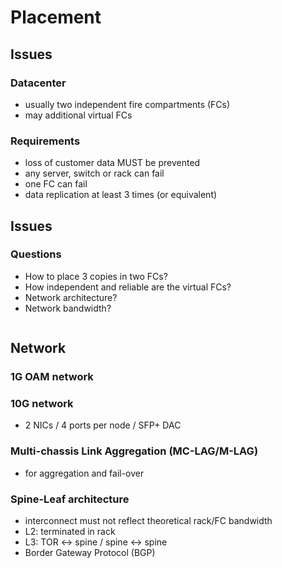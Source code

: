 <!-- .slide: data-state="section-break" id="section-break-6" data-timing="10s" -->
# Placement


<!-- .slide: data-state="normal" id="placement-1" data-timing="20s" data-menu-title="Placement issues" -->
## Issues

### Datacenter <!-- .element: class="fragment" data-fragment-index="0" -->
* <!-- .element: class="fragment" data-fragment-index="1" --> usually two independent fire compartments (FCs)
* <!-- .element: class="fragment" data-fragment-index="2" --> may additional virtual FCs

### Requirements <!-- .element: class="fragment" data-fragment-index="3" -->
* <!-- .element: class="fragment" data-fragment-index="4" --> loss of customer data MUST be prevented
* <!-- .element: class="fragment" data-fragment-index="5" --> any server, switch or rack can fail
* <!-- .element: class="fragment" data-fragment-index="5" --> one FC can fail
* <!-- .element: class="fragment" data-fragment-index="5" --> data replication at least 3 times (or equivalent)


<!-- .slide: data-state="normal" id="placement-2" data-timing="20s" data-menu-title="Placement issues" -->
## Issues

### Questions
* <!-- .element: class="fragment" data-fragment-index="0" --> How to place 3 copies in two FCs?
* <!-- .element: class="fragment" data-fragment-index="1" --> How independent and reliable are the virtual FCs?
* <!-- .element: class="fragment" data-fragment-index="2" --> Network architecture?
* <!-- .element: class="fragment" data-fragment-index="3" --> Network bandwidth?


<!-- .slide: data-state="normal" id="placement-3" data-timing="20s" data-menu-title="3FCs" -->
<div>
  <center><img data-src="images/fc-ceph-EC+3xReplication-color.svg" style="width:85%"></center>
</div>


<!-- .slide: data-state="normal" id="placement-net-1" data-timing="20s" data-menu-title="Network" -->
## Network

### 1G OAM network <!-- .element: class="fragment" data-fragment-index="0" -->

### 10G network <!-- .element: class="fragment" data-fragment-index="1" -->
* <!-- .element: class="fragment" data-fragment-index="2" --> 2 NICs / 4 ports per node / SFP+ DAC

### Multi-chassis Link Aggregation (MC-LAG/M-LAG) <!-- .element: class="fragment" data-fragment-index="3" -->
* <!-- .element: class="fragment" data-fragment-index="3" --> for aggregation and fail-over

### Spine-Leaf architecture <!-- .element: class="fragment" data-fragment-index="4" -->
* <!-- .element: class="fragment" data-fragment-index="5" --> interconnect must not reflect theoretical rack/FC bandwidth
* <!-- .element: class="fragment" data-fragment-index="6" --> L2: terminated in rack
* <!-- .element: class="fragment" data-fragment-index="7" --> L3: TOR <-> spine / spine <-> spine
* <!-- .element: class="fragment" data-fragment-index="8" --> Border Gateway Protocol (BGP)


<!-- .slide: data-state="normal" id="placement-net-2" data-timing="20s" data-menu-title="Network Overview" -->
<div>
  <center><img data-src="images/network-arch.svg" style="width:80%"></center>
</div>
